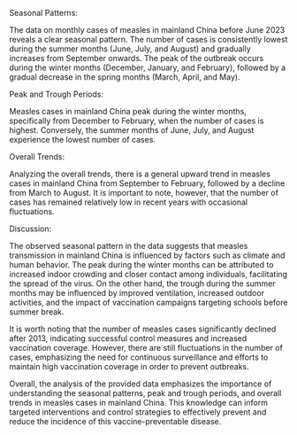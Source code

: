 Seasonal Patterns:

The data on monthly cases of measles in mainland China before June 2023 reveals a clear seasonal pattern. The number of cases is consistently lowest during the summer months (June, July, and August) and gradually increases from September onwards. The peak of the outbreak occurs during the winter months (December, January, and February), followed by a gradual decrease in the spring months (March, April, and May).

Peak and Trough Periods:

Measles cases in mainland China peak during the winter months, specifically from December to February, when the number of cases is highest. Conversely, the summer months of June, July, and August experience the lowest number of cases.

Overall Trends:

Analyzing the overall trends, there is a general upward trend in measles cases in mainland China from September to February, followed by a decline from March to August. It is important to note, however, that the number of cases has remained relatively low in recent years with occasional fluctuations.

Discussion:

The observed seasonal pattern in the data suggests that measles transmission in mainland China is influenced by factors such as climate and human behavior. The peak during the winter months can be attributed to increased indoor crowding and closer contact among individuals, facilitating the spread of the virus. On the other hand, the trough during the summer months may be influenced by improved ventilation, increased outdoor activities, and the impact of vaccination campaigns targeting schools before summer break.

It is worth noting that the number of measles cases significantly declined after 2013, indicating successful control measures and increased vaccination coverage. However, there are still fluctuations in the number of cases, emphasizing the need for continuous surveillance and efforts to maintain high vaccination coverage in order to prevent outbreaks.

Overall, the analysis of the provided data emphasizes the importance of understanding the seasonal patterns, peak and trough periods, and overall trends in measles cases in mainland China. This knowledge can inform targeted interventions and control strategies to effectively prevent and reduce the incidence of this vaccine-preventable disease.